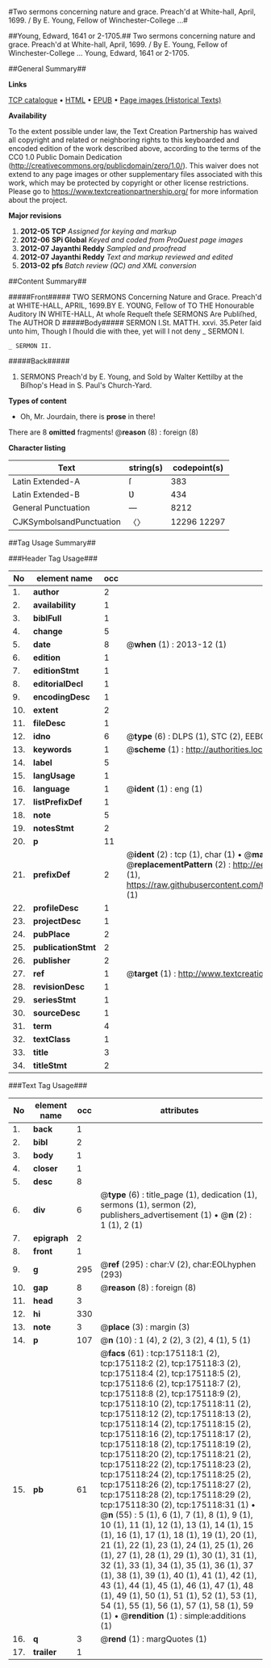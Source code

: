#Two sermons concerning nature and grace. Preach'd at White-hall, April, 1699. / By E. Young, Fellow of Winchester-College ...#

##Young, Edward, 1641 or 2-1705.##
Two sermons concerning nature and grace. Preach'd at White-hall, April, 1699. / By E. Young, Fellow of Winchester-College ...
Young, Edward, 1641 or 2-1705.

##General Summary##

**Links**

[TCP catalogue](http://www.ota.ox.ac.uk/tcp/)  • 
[HTML](http://tei.it.ox.ac.uk/tcp/Texts-HTML/free/B06/B06797.html)  • 
[EPUB](http://tei.it.ox.ac.uk/tcp/Texts-EPUB/free/B06/B06797.epub) • 
[Page images (Historical Texts)](https://historicaltexts.jisc.ac.uk/eebo-51784722e)

**Availability**

To the extent possible under law, the Text Creation Partnership has waived all copyright and related or neighboring rights to this keyboarded and encoded edition of the work described above, according to the terms of the CC0 1.0 Public Domain Dedication (http://creativecommons.org/publicdomain/zero/1.0/). This waiver does not extend to any page images or other supplementary files associated with this work, which may be protected by copyright or other license restrictions. Please go to https://www.textcreationpartnership.org/ for more information about the project.

**Major revisions**

1. __2012-05__ __TCP__ *Assigned for keying and markup*
1. __2012-06__ __SPi Global__ *Keyed and coded from ProQuest page images*
1. __2012-07__ __Jayanthi Reddy__ *Sampled and proofread*
1. __2012-07__ __Jayanthi Reddy__ *Text and markup reviewed and edited*
1. __2013-02__ __pfs__ *Batch review (QC) and XML conversion*

##Content Summary##

#####Front#####
TWO SERMONS Concerning Nature and Grace. Preach'd at WHITE-HALL, APRIL, 1699.BY E. YOƲNG, Fellow of TO THE Honourable Auditory IN WHITE-HALL, At whoſe Requeſt theſe SERMONS Are Publiſhed, The AUTHOR D
#####Body#####
SERMON I.St. MATTH. xxvi. 35.Peter ſaid unto him, Though I ſhould die with thee, yet will I not deny
    _ SERMON I.

    _ SERMON II.

#####Back#####

1. SERMONS Preach'd by E. Young, and Sold by Walter Kettilby at the Biſhop's Head in S. Paul's Church-Yard.

**Types of content**

  * Oh, Mr. Jourdain, there is **prose** in there!

There are 8 **omitted** fragments! 
 @__reason__ (8) : foreign (8)

**Character listing**


|Text|string(s)|codepoint(s)|
|---|---|---|
|Latin Extended-A|ſ|383|
|Latin Extended-B|Ʋ|434|
|General Punctuation|—|8212|
|CJKSymbolsandPunctuation|〈〉|12296 12297|

##Tag Usage Summary##

###Header Tag Usage###

|No|element name|occ|attributes|
|---|---|---|---|
|1.|__author__|2||
|2.|__availability__|1||
|3.|__biblFull__|1||
|4.|__change__|5||
|5.|__date__|8| @__when__ (1) : 2013-12 (1)|
|6.|__edition__|1||
|7.|__editionStmt__|1||
|8.|__editorialDecl__|1||
|9.|__encodingDesc__|1||
|10.|__extent__|2||
|11.|__fileDesc__|1||
|12.|__idno__|6| @__type__ (6) : DLPS (1), STC (2), EEBO-CITATION (1), OCLC (1), VID (1)|
|13.|__keywords__|1| @__scheme__ (1) : http://authorities.loc.gov/ (1)|
|14.|__label__|5||
|15.|__langUsage__|1||
|16.|__language__|1| @__ident__ (1) : eng (1)|
|17.|__listPrefixDef__|1||
|18.|__note__|5||
|19.|__notesStmt__|2||
|20.|__p__|11||
|21.|__prefixDef__|2| @__ident__ (2) : tcp (1), char (1)  •  @__matchPattern__ (2) : ([0-9\-]+):([0-9IVX]+) (1), (.+) (1)  •  @__replacementPattern__ (2) : http://eebo.chadwyck.com/downloadtiff?vid=$1&page=$2 (1), https://raw.githubusercontent.com/textcreationpartnership/Texts/master/tcpchars.xml#$1 (1)|
|22.|__profileDesc__|1||
|23.|__projectDesc__|1||
|24.|__pubPlace__|2||
|25.|__publicationStmt__|2||
|26.|__publisher__|2||
|27.|__ref__|1| @__target__ (1) : http://www.textcreationpartnership.org/docs/. (1)|
|28.|__revisionDesc__|1||
|29.|__seriesStmt__|1||
|30.|__sourceDesc__|1||
|31.|__term__|4||
|32.|__textClass__|1||
|33.|__title__|3||
|34.|__titleStmt__|2||


###Text Tag Usage###

|No|element name|occ|attributes|
|---|---|---|---|
|1.|__back__|1||
|2.|__bibl__|2||
|3.|__body__|1||
|4.|__closer__|1||
|5.|__desc__|8||
|6.|__div__|6| @__type__ (6) : title_page (1), dedication (1), sermons (1), sermon (2), publishers_advertisement (1)  •  @__n__ (2) : 1 (1), 2 (1)|
|7.|__epigraph__|2||
|8.|__front__|1||
|9.|__g__|295| @__ref__ (295) : char:V (2), char:EOLhyphen (293)|
|10.|__gap__|8| @__reason__ (8) : foreign (8)|
|11.|__head__|3||
|12.|__hi__|330||
|13.|__note__|3| @__place__ (3) : margin (3)|
|14.|__p__|107| @__n__ (10) : 1 (4), 2 (2), 3 (2), 4 (1), 5 (1)|
|15.|__pb__|61| @__facs__ (61) : tcp:175118:1 (2), tcp:175118:2 (2), tcp:175118:3 (2), tcp:175118:4 (2), tcp:175118:5 (2), tcp:175118:6 (2), tcp:175118:7 (2), tcp:175118:8 (2), tcp:175118:9 (2), tcp:175118:10 (2), tcp:175118:11 (2), tcp:175118:12 (2), tcp:175118:13 (2), tcp:175118:14 (2), tcp:175118:15 (2), tcp:175118:16 (2), tcp:175118:17 (2), tcp:175118:18 (2), tcp:175118:19 (2), tcp:175118:20 (2), tcp:175118:21 (2), tcp:175118:22 (2), tcp:175118:23 (2), tcp:175118:24 (2), tcp:175118:25 (2), tcp:175118:26 (2), tcp:175118:27 (2), tcp:175118:28 (2), tcp:175118:29 (2), tcp:175118:30 (2), tcp:175118:31 (1)  •  @__n__ (55) : 5 (1), 6 (1), 7 (1), 8 (1), 9 (1), 10 (1), 11 (1), 12 (1), 13 (1), 14 (1), 15 (1), 16 (1), 17 (1), 18 (1), 19 (1), 20 (1), 21 (1), 22 (1), 23 (1), 24 (1), 25 (1), 26 (1), 27 (1), 28 (1), 29 (1), 30 (1), 31 (1), 32 (1), 33 (1), 34 (1), 35 (1), 36 (1), 37 (1), 38 (1), 39 (1), 40 (1), 41 (1), 42 (1), 43 (1), 44 (1), 45 (1), 46 (1), 47 (1), 48 (1), 49 (1), 50 (1), 51 (1), 52 (1), 53 (1), 54 (1), 55 (1), 56 (1), 57 (1), 58 (1), 59 (1)  •  @__rendition__ (1) : simple:additions (1)|
|16.|__q__|3| @__rend__ (1) : margQuotes (1)|
|17.|__trailer__|1||
